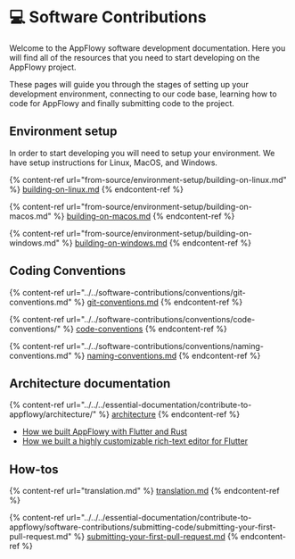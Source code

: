# 💻 Software Contributions

Welcome to the AppFlowy software development documentation. Here you will find all of the resources that you need to start developing on the AppFlowy project.

These pages will guide you through the stages of setting up your development environment, connecting to our code base, learning how to code for AppFlowy and finally submitting code to the project.

## Environment setup

In order to start developing you will need to setup your environment. We have setup instructions for Linux, MacOS, and Windows.

{% content-ref url="from-source/environment-setup/building-on-linux.md" %}
[building-on-linux.md](from-source/environment-setup/building-on-linux.md)
{% endcontent-ref %}

{% content-ref url="from-source/environment-setup/building-on-macos.md" %}
[building-on-macos.md](from-source/environment-setup/building-on-macos.md)
{% endcontent-ref %}

{% content-ref url="from-source/environment-setup/building-on-windows.md" %}
[building-on-windows.md](from-source/environment-setup/building-on-windows.md)
{% endcontent-ref %}

## Coding Conventions

{% content-ref url="../../software-contributions/conventions/git-conventions.md" %}
[git-conventions.md](../../software-contributions/conventions/git-conventions.md)
{% endcontent-ref %}

{% content-ref url="../../software-contributions/conventions/code-conventions/" %}
[code-conventions](../../software-contributions/conventions/code-conventions/)
{% endcontent-ref %}

{% content-ref url="../../software-contributions/conventions/naming-conventions.md" %}
[naming-conventions.md](../../software-contributions/conventions/naming-conventions.md)
{% endcontent-ref %}

## Architecture documentation

{% content-ref url="../../../essential-documentation/contribute-to-appflowy/architecture/" %}
[architecture](../../../essential-documentation/contribute-to-appflowy/architecture/)
{% endcontent-ref %}

* [How we built AppFlowy with Flutter and Rust](https://blog-appflowy.ghost.io/tech-design-flutter-rust/)
* [How we built a highly customizable rich-text editor for Flutter](https://blog-appflowy.ghost.io/how-we-built-a-highly-customizable-rich-text-editor-for-flutter/)

## How-tos

{% content-ref url="translation.md" %}
[translation.md](translation.md)
{% endcontent-ref %}

{% content-ref url="../../../essential-documentation/contribute-to-appflowy/software-contributions/submitting-code/submitting-your-first-pull-request.md" %}
[submitting-your-first-pull-request.md](../../../essential-documentation/contribute-to-appflowy/software-contributions/submitting-code/submitting-your-first-pull-request.md)
{% endcontent-ref %}
